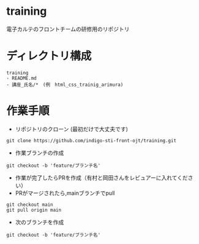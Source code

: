 # training
電子カルテのフロントチームの研修用のリポジトリ

# ディレクトリ構成

```
training
- README.md
- 講座_氏名/*　(例　html_css_trainig_arimura)
```

# 作業手順
* リポジトリのクローン (最初だけで大丈夫です)
```
git clone https://github.com/indigo-sti-front-ojt/training.git
```
* 作業ブランチの作成　
```
git checkout -b 'feature/ブランチ名'
```
* 作業が完了したらPRを作成（有村と岡田さんをレビュアーに入れてください）
* PRがマージされたら,mainブランチでpull
```
git checkout main
git pull origin main
```
* 次のブランチを作成　
```
git checkout -b 'feature/ブランチ名'
```
